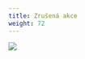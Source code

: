 ```yaml
---
title: Zrušená akce
weight: 72
---
```

![](/images/uploads/2020-04-04_vgv_jarni_setkani_zruseni.jpg)